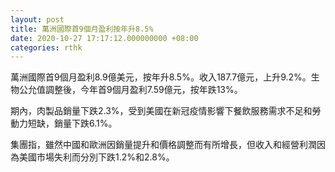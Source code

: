 ```yaml
---
layout: post
title: 萬洲國際首9個月盈利按年升8.5%
date: 2020-10-27 17:17:12.000000000 +08:00
categories: rthk
---
```


萬洲國際首9個月盈利8.9億美元，按年升8.5%。收入187.7億元，上升9.2%。生物公允值調整後，今年首9個月盈利7.59億元，按年跌13%。

期內，肉製品銷量下跌2.3%，受到美國在新冠疫情影響下餐飲服務需求不足和勞動力短缺，銷量下跌6.1%。

集團指，雖然中國和歐洲因銷量提升和價格調整而有所增長，但收入和經營利潤因為美國市場失利而分別下跌1.2%和2.8%。

